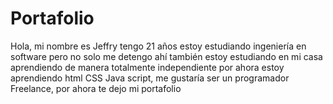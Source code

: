 # Portafolio
Hola, mi nombre es Jeffry tengo 21 años estoy estudiando ingeniería en software pero no solo me detengo ahí también estoy estudiando en mi casa aprendiendo de manera totalmente independiente por ahora estoy aprendiendo html CSS Java script, me gustaría ser un programador Freelance, por ahora te dejo mi portafolio
